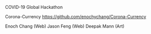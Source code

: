 COVID-19 Global Hackathon

Corona-Currency
https://github.com/enochychang/Corona-Currency

Enoch Chang (Web)
Jason Feng (Web)
Deepak Mann (Art)
